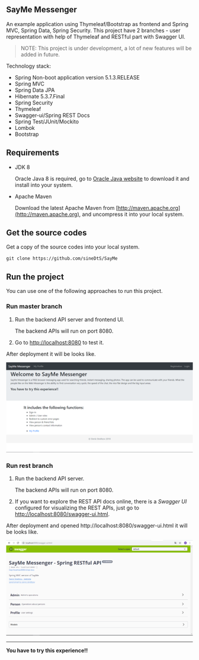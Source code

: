 ## SayMe Messenger

An example application using Thymeleaf/Bootstrap as frontend and Spring MVC, Spring Data, Spring Security.
This project have 2 branches - user representation with help of Thymeleaf and RESTful part with Swagger UI.

> NOTE: This project is under development, a lot of new features will be added in future.

Technology stack:

* Spring Non-boot application version 5.1.3.RELEASE
* Spring MVC
* Spring Data JPA
* Hibernate 5.3.7.Final
* Spring Security
* Thymeleaf
* Swagger-ui/Spring REST Docs
* Spring Test/JUnit/Mockito
* Lombok
* Bootstrap

## Requirements

* JDK 8

  Oracle Java 8 is required, go to [Oracle Java website](http://java.oracle.com) to download it and install into your system. 
  
* Apache Maven

  Download the latest Apache Maven from [http://maven.apache.org](http://maven.apache.org), and uncompress it into your local system.
  
## Get the source codes

Get a copy of the source codes into your local system.

```
git clone https://github.com/sineDtS/SayMe
```

## Run the project

You can use one of the following approaches to run this project.

### Run master branch 

1. Run the backend API server and frontend UI.

   The backend APIs will run on port 8080.

2. Go to [http://localhost:8080](http://localhost:8080) to test it.

After deployment it will be looks like.

![Image alt](https://github.com/sineDtS/SayMe/raw/master/src/main/resources/Main.PNG) 

### Run rest branch

1. Run the backend API server.

   The backend APIs will run on port 8080.

2. If you want to explore the REST API docs online, there is a *Swagger UI* configured for visualizing the REST APIs, just go to [http://localhost:8080/swagger-ui.html](http://localhost:8080/swagger-ui.html).

After deployment and opened http://localhost:8080/swagger-ui.html it will be looks like.

![Image alt](https://github.com/sineDtS/SayMe/raw/master/src/main/resources/swagger-ui.PNG) 

---

**You have to try this experience!!** 
